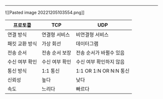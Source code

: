 ----
![[Pasted image 20221205103554.png]]

| 프로토콜       | TCP            | UDP                     |
| -------------- | -------------- | ----------------------- |
| 연결 방식      | 연결형 서비스  | 비연결형 서비스         |
| 패킷 교환 방식 | 가상 회선      | 데이터그램              |
| 전송 순서      | 전송 순서 보장 | 전송 순서가 바뀔수 있음 |
| 수신 여부 확인 | 수신 여부 확인 | 수신 여부 확인하지 않음 |
| 통신 방식      | 1:1 통신       | 1:1 OR 1:N OR N:N 통신  |
| 신뢰성         | 높다           | 낮다                    |
| 속도           | 느리다         | 빠르다                  |


